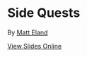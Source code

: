 # Side Quests
By [Matt Eland](https://MattEland.dev)

[View Slides Online](https://1drv.ms/p/c/e32ac2ba70895f20/EXgTpDcBoJhAi0bPDBIJIDsBqOEJKvtZFffA1h2-defKxw?e=EvJV3L)